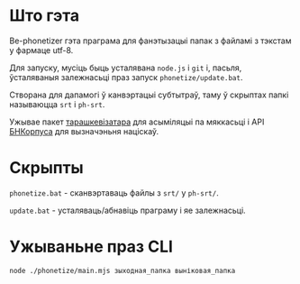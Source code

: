 # Што гэта

Be-phonetizer гэта праграма для фанэтызацыі папак з файламі з тэкстам у фармаце utf-8.

Для запуску, мусіць быць усталявана `node.js` і `git` і,
пасьля, ўсталяваныя залежнасьці праз запуск `phonetize/update.bat`.

Створана для дапамогі ў канвэртацыі субтытраў,
таму ў скрыптах папкі называюцца `srt` і `ph-srt`.

Ужывае
пакет [тарашкевізатара](https://github.com/GooseOb/taraskevizer) для асыміляцыі па мяккасьці
і API [БНКорпуса](https://bnkorpus.info/fanetyka.html) для вызначэньня націскаў.

# Скрыпты

`phonetize.bat` - сканвэртаваць файлы з `srt/` у `ph-srt/`.

`update.bat` - усталяваць/абнавіць праграму і яе залежнасьці.

# Ужываньне праз CLI

```bash
node ./phonetize/main.mjs зыходная_папка выніковая_папка
```
